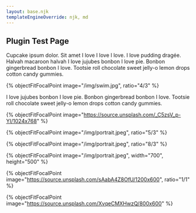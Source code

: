 ```yaml
---
layout: base.njk
templateEngineOverride: njk, md
---
```


## Plugin Test Page

Cupcake ipsum dolor. Sit amet I love I love I love. I love pudding dragée. Halvah macaroon halvah I love jujubes bonbon I love pie. Bonbon gingerbread bonbon I love. Tootsie roll chocolate sweet jelly-o lemon drops cotton candy gummies.

{% objectFitFocalPoint image="/img/swim.jpg", ratio="4/3" %}

I love jujubes bonbon I love pie. Bonbon gingerbread bonbon I love. Tootsie roll chocolate sweet jelly-o lemon drops cotton candy gummies.

{% objectFitFocalPoint image="https://source.unsplash.com/_C5zsV_p-YI/1024x768" %}

{% objectFitFocalPoint image="/img/portrait.jpeg", ratio="5/3" %}

{% objectFitFocalPoint image="/img/portrait.jpeg", ratio="8/3" %}

{% objectFitFocalPoint image="/img/portrait.jpeg", width="700", height="500" %}

{% objectFitFocalPoint image="https://source.unsplash.com/sAabA4Z8OfU/1200x600", ratio="1/1" %}

{% objectFitFocalPoint image="https://source.unsplash.com/XvqeCMXHwzQ/800x600" %}
